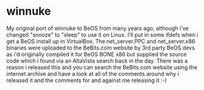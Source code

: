 # winnuke
My original port of winnuke to BeOS from many years ago, although i've changed "snooze" to "sleep" to use it on Linux.
I'll put in some ifdefs when i get a BeOS install up in VirtualBox.
The net_server.PPC and net_server.x86 binaries were uploaded to the BeBits.com website by 3rd party BeOS devs as i'd originally compiled it for BeOS BONE x86 but supplied the source code which i found via an AltaVista search back in the day. 
There was a reason i released this and you can search the BeBits.com website using the internet archive and have a look at all of the comments around why i released it and the comments for and against me releasing it :-)
